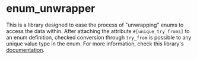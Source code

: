# enum_unwrapper
This is a library designed to ease the process of "unwrapping" enums to access the data within. After attaching the attribute `#[unique_try_froms]` to an enum definition, checked conversion through `try_from` is possible to any unique value type in the enum. For more information, check this library's [documentation](https://docs.rs/enum_unwrapper/0.1.0/enum_unwrapper/attr.unique_try_froms.html).
